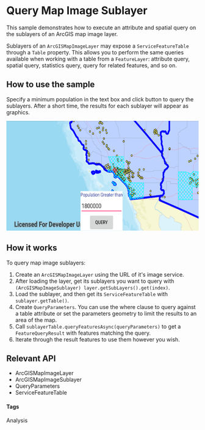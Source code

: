 # Query Map Image Sublayer
This sample demonstrates how to execute an attribute and spatial query on the sublayers of an ArcGIS map image layer.

Sublayers of an `ArcGISMapImageLayer` may expose a `ServiceFeatureTable` through a `Table` property. This allows you to perform the same queries available when working with a table from a `FeatureLayer`: attribute query, spatial query, statistics query, query for related features, and so on.

## How to use the sample
Specify a minimum population in the text box and click button to query the sublayers. After a short time, the results for each sublayer will appear as graphics.

![Query Map Image Sublayer App](query-map-image-sublayer.png)
## How it works
To query map image sublayers:
1. Create an `ArcGISMapImageLayer` using the URL of it's image service.
1. After loading the layer, get its sublayers you want to query with `(ArcGISMapImageSublayer) layer.getSubLayers().get(index)`.
1. Load the sublayer, and then get its `ServiceFeatureTable` with `sublayer.getTable()`.
1. Create `QueryParameters`. You can use the where clause to query against a table attribute or set the parameters geometry to limit the results to an area of the map.
1. Call `sublayerTable.queryFeaturesAsync(queryParameters)` to get a `FeatureQueryResult` with features matching the query.
1. Iterate through the result features to use them however you wish. 

## Relevant API
* ArcGISMapImageLayer
* ArcGISMapImageSublayer
* QueryParameters
* ServiceFeatureTable

#### Tags
Analysis 